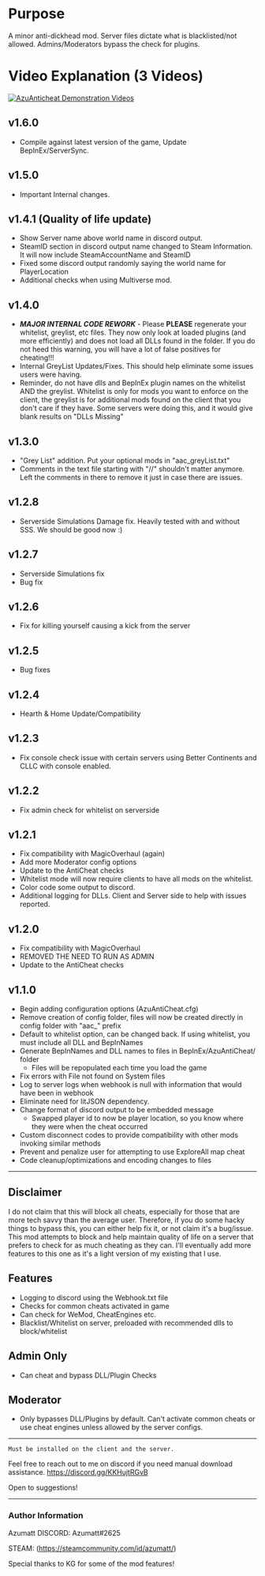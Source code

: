 # Purpose

A minor anti-dickhead mod. Server files dictate what is blacklisted/not allowed. Admins/Moderators bypass the check for plugins.

# Video Explanation (3 Videos)
[![AzuAnticheat Demonstration Videos](https://img.youtube.com/vi/pd1dhX7Orxg/0.jpg)](https://youtube.com/playlist?list=PLyVQ1HvkGPdp5KET83-PfuPubdbiE-Zot)
## v1.6.0
- Compile against latest version of the game, Update BepInEx/ServerSync.
## v1.5.0
- Important Internal changes.
## v1.4.1 (Quality of life update)
- Show Server name above world name in discord output.
- SteamID section in discord output name changed to Steam Information. It will now include SteamAccountName and SteamID
- Fixed some discord output randomly saying the world name for PlayerLocation
- Additional checks when using Multiverse mod.
## v1.4.0 
- ***MAJOR INTERNAL CODE REWORK*** - Please **PLEASE** regenerate your whitelist, greylist, etc files. They now only look at loaded plugins (and more efficiently) and does not load all DLLs found in the folder. If you do not heed this warning, you will have a lot of false positives for cheating!!!
- Internal GreyList Updates/Fixes. This should help eliminate some issues users were having.
- Reminder, do not have dlls and BepInEx plugin names on the whitelist AND the greylist. Whitelist is only for mods you want to enforce on the client, the greylist is for additional mods found on the client that you don't care if they have. Some servers were doing this, and it would give blank results on "DLLs Missing"
## v1.3.0 
- "Grey List" addition. Put your optional mods in "aac_greyList.txt"
- Comments in the text file starting with "//" shouldn't matter anymore. Left the comments in there to remove it just in case there are issues.
## v1.2.8 
- Serverside Simulations Damage fix. Heavily tested with and without SSS. We should be good now :)
## v1.2.7 
- Serverside Simulations fix
- Bug fix
## v1.2.6 
- Fix for killing yourself causing a kick from the server
## v1.2.5 
- Bug fixes
## v1.2.4 
- Hearth & Home Update/Compatibility
## v1.2.3 
- Fix console check issue with certain servers using Better Continents and CLLC with console enabled.
## v1.2.2 
- Fix admin check for whitelist on serverside
## v1.2.1 
- Fix compatibility with MagicOverhaul (again)
- Add more Moderator config options
- Update to the AntiCheat checks
- Whitelist mode will now require clients to have all mods on the whitelist.
- Color code some output to discord.
- Additional logging for DLLs. Client and Server side to help with issues reported.
## v1.2.0 
- Fix compatibility with MagicOverhaul
- REMOVED THE NEED TO RUN AS ADMIN 
- Update to the AntiCheat checks
## v1.1.0 
- Begin adding configuration options (AzuAntiCheat.cfg)
- Remove creation of config folder, files will now be created directly in config folder with "aac_" prefix
- Default to whitelist option, can be changed back. If using whitelist, you must include all DLL and BepInNames
- Generate BepInNames and DLL names to files in BepInEx/AzuAntiCheat/ folder
  - Files will be repopulated each time you load the game
- Fix errors with File not found on System files
- Log to server logs when webhook is null with information that would have been in webhook
- Eliminate need for litJSON dependency.
- Change format of discord output to be embedded message
  - Swapped player id to now be player location, so you know where they were when the cheat occurred
- Custom disconnect codes to provide compatibility with other mods invoking similar methods
- Prevent and penalize user for attempting to use ExploreAll map cheat
- Code cleanup/optimizations and encoding changes to files
***
## Disclaimer

I do not claim that this will block all cheats, especially for those that are more tech savvy than the average user. Therefore, if you do some hacky things to bypass this, you can either help fix it, or not claim it's a bug/issue. This mod attempts to block and help maintain quality of life on a server that prefers to check for as much cheating as they can. I'll eventually add more features to this one as it's a light version of my existing that I use.



## Features

* Logging to discord using the Webhook.txt file
* Checks for common cheats activated in game
* Can check for WeMod, CheatEngines etc.
* Blacklist/Whitelist on server, preloaded with recommended dlls to block/whitelist

## Admin Only
* Can cheat and bypass DLL/Plugin Checks

## Moderator
* Only bypasses DLL/Plugins by default. Can't activate common cheats or use cheat engines unless allowed by the server configs.

***
```Must be installed on the client and the server.```



Feel free to reach out to me on discord if you need manual download assistance. https://discord.gg/KKHujtRGvB


Open to suggestions!

***
### Author Information

Azumatt
DISCORD: Azumatt#2625

STEAM: (https://steamcommunity.com/id/azumatt/﻿)


Special thanks to KG for some of the mod features!